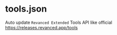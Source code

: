 # tools.json
Auto update `Revanced Extended` Tools API like official https://releases.revanced.app/tools
